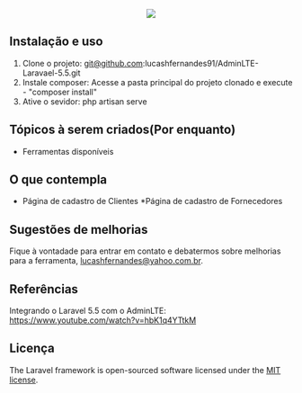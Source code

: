 <p align="center"><img src="https://laravel.com/assets/img/components/logo-laravel.svg"></p>

## Instalação e uso

1. Clone o projeto: git@github.com:lucashfernandes91/AdminLTE-Laravael-5.5.git
2. Instale composer: Acesse a pasta principal do projeto clonado e execute - "composer install"
3. Ative o sevidor: php artisan serve 


## Tópicos à serem criados(Por enquanto)

- Ferramentas disponíveis

## O que contempla
- Página de cadastro de Clientes
*Página de cadastro de Fornecedores


## Sugestões de melhorias

Fique à vontadade para entrar em contato e debatermos sobre melhorias para a ferramenta, [lucashfernandes@yahoo.com.br](mailto:lucashfernandes@yahoo.com.br).

## Referências
Integrando o Laravel 5.5 com o AdminLTE: https://www.youtube.com/watch?v=hbK1q4YTtkM

## Licença

The Laravel framework is open-sourced software licensed under the [MIT license](https://opensource.org/licenses/MIT).
